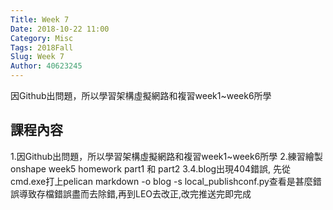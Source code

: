 ```yaml
---
Title: Week 7
Date: 2018-10-22 11:00
Category: Misc
Tags: 2018Fall
Slug: Week 7
Author: 40623245
---
```


因Github出問題，所以學習架構虛擬網路和複習week1~week6所學

<!-- PELICAN_END_SUMMARY -->

課程內容
----

1.因Github出問題，所以學習架構虛擬網路和複習week1~week6所學
2.練習繪製onshape week5 homework part1 和 part2
3.4.blog出現404錯誤, 先從cmd.exe打上pelican markdown -o blog -s local_publishconf.py查看是甚麼錯誤導致存檔錯誤盡而去除錯,再到LEO去改正,改完推送完即完成




 

